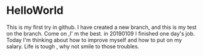 # HelloWorld
This is my first try in github.
I have created a new branch, and this is my test on the branch.
Come on ,I' m the best.
in 20190109 I finished one day's job.
Today I'm thinking about how to improve myself and how to put on my salary.
Life is tough , why not smile to those troubles.


